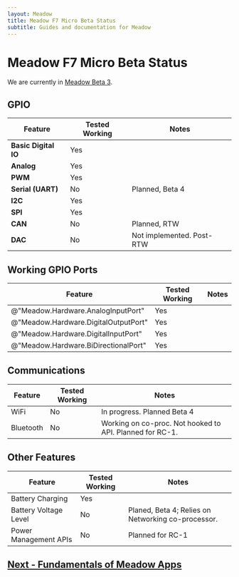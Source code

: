 ```yaml
---
layout: Meadow
title: Meadow F7 Micro Beta Status
subtitle: Guides and documentation for Meadow
---
```


# Meadow F7 Micro Beta Status

We are currently in [Meadow Beta 3](/Meadow/Release_Notes/Beta3/).

## GPIO

| Feature              | Tested Working      | Notes                             |
|----------------------|---------------------|-----------------------------------|
| **Basic Digital IO** | Yes | |
| **Analog**           | Yes | |
| **PWM**              | Yes | |
| **Serial (UART)**    | No | Planned, Beta 4 |
| **I2C**              | Yes | |
| **SPI**              | Yes | |
| **CAN**              | No | Planned, RTW |
| **DAC**              | No | Not implemented. Post-RTW |

## Working GPIO Ports

| Feature          | Tested Working      | Notes                             |
|------------------|---------------------|-----------------------------------|
| @"Meadow.Hardware.AnalogInputPort" | Yes | |
| @"Meadow.Hardware.DigitalOutputPort" | Yes | |
| @"Meadow.Hardware.DigitalInputPort" | Yes | |
| @"Meadow.Hardware.BiDirectionalPort" | Yes | |

## Communications

| Feature          | Tested Working      | Notes                             |
|------------------|---------------------|-----------------------------------|
| WiFi	| No| In progress. Planned Beta 4 |
| Bluetooth | No | Working on co-proc. Not hooked to API. Planned for RC-1. |

## Other Features

| Feature          | Tested Working      | Notes                             |
|------------------|---------------------|-----------------------------------|
| Battery Charging  | Yes | |
| Battery Voltage Level | No | Planed, Beta 4; Relies on Networking co-processor.
| Power Management APIs | No | Planned for RC-1 |

## [Next - Fundamentals of Meadow Apps](/Guides/Meadow_Basics/Apps/)